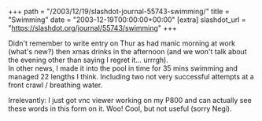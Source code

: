 +++
path = "/2003/12/19/slashdot-journal-55743-swimming/"
title = "Swimming"
date = "2003-12-19T00:00:00+00:00"
[extra]
slashdot_url = "https://slashdot.org/journal/55743/swimming"
+++

<p>Didn't remember to write entry on Thur as had manic morning at work (what's new?) then xmas drinks in the afternoon (and we won't talk about the evening other than saying I regret it... urrrgh).<br>In other news, I made it into the pool in time for 35 mins swimming and managed 22 lengths I think. Including two not very successful attempts at a front crawl / breathing water.</p>
<p>Irrelevantly: I just got vnc viewer working on my P800 and can actually see these words in this form on it. Woo! Cool, but not useful (sorry Negi).</p>

